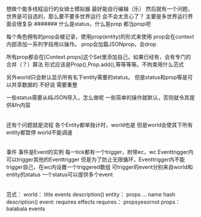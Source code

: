 想做个能多线程运行的女骑士模拟器
最好能自行编辑（乐）
然后就有一个问题，世界是可自选的，那么要不要多世界运行
会不会太贪心了？
主要是多世界运行界面会很复杂
#######
什么是status，什么是prop
都当prop吧

每个角色拥有的prop会被记录，使用prop(entity)的形式来使用
prop会在context内部添加一系列字段用以操作。
prop会加载JSONprop，会drop

所有prop都会在[Context.props]这个Set里添加自己。如果已经有，会有专门的合并（？）算法
形式应该是Prop(),Prop.add(),等等等等。不拘束用什么范式

另外world只会默认显示所有名下entity需要的status。
但是status和prop等是可以共享数据的
不好说
需要重整

一些status需要从纯JSON导入，怎么做呢
一些简单的操作就默认，否则就令其提供&fn内容
###### 
还有个问题就是流程
各个Entity都单独计时，world也是
但是world会使其下所有entity都暂停
world不能调速
######
事件
事件是Event的实例
每一tick都有一个trigger，附带ec，wc
Eventtrigger内可以trigger其他的Eventtrigger
但是为了防止无限循环，Eventtrigger内不能trigger自己，在wc内设置一个triggered数组
可trigger的event分别来自world和entity的status
一个status可以提供多个event
######
范式：
world：
    title
    events
    description()
entity：
    props
    ...
    name
    hash
    description()
event:
    requires
    effects
requires：
    propsyesornot
props：
    balabala
    events
